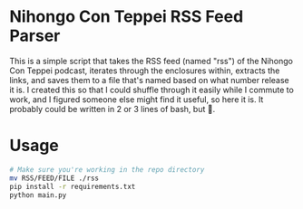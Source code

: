 # Nihongo Con Teppei RSS Feed Parser
This is a simple script that takes the RSS feed (named "rss") of the Nihongo Con Teppei podcast, iterates through the enclosures within, extracts the links, and saves them to a file that's named based on what number release it is.
I created this so that I could shuffle through it easily while I commute to work, and I figured someone else might find it useful, so here it is. It probably could be written in 2 or 3 lines of bash, but 🤷.

# Usage

```bash
# Make sure you're working in the repo directory
mv RSS/FEED/FILE ./rss
pip install -r requirements.txt
python main.py
```